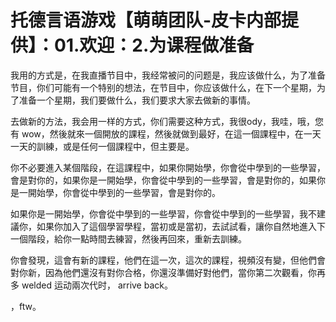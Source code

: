 # 托德言语游戏【萌萌团队-皮卡内部提供】：01.欢迎：2.为课程做准备

我用的方式是，在我直播节目中，我经常被问的问题是，我应该做什么，为了准备节目，你们可能有一个特别的想法，在节目中，你应该做什么，在下一个星期，为了准备一个星期，我们要做什么，我们要求大家去做新的事情。

去做新的方法，我会用一样的方式，你们需要这种方式，我很ody，我哇，哦，您有 wow，然後就來一個開放的課程，然後就做到最好，在這一個課程中，在一天一天的訓練，或是任何一個課程中，但主要是。

你不必要進入某個階段，在這課程中，如果你開始學，你會從中學到的一些學習，會是對你的，如果你是一開始學，你會從中學到的一些學習，會是對你的，如果你是一開始學，你會從中學到的一些學習，會是對你的。

如果你是一開始學，你會從中學到的一些學習，你會從中學到的一些學習，我不建議你，如果你加入了這個學習學程，當初或是當初，去試試看，讓你自然地進入下一個階段，給你一點時間去練習，然後再回來，重新去訓練。

你會發現，這會有新的課程，他們在這一次，這次的課程，視頻沒有變，但他們會對你新，因為他們還沒有對你合格，你還沒準備好對他們，當你第二次觀看，你再多 welded 运动兩次代时， arrive back。

，ftw。